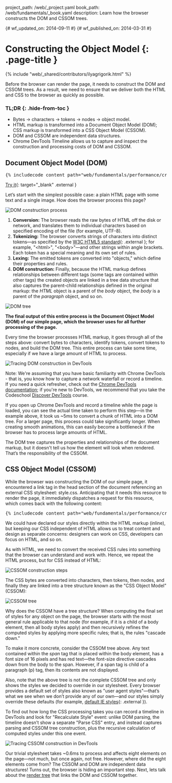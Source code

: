 project_path: /web/_project.yaml
book_path: /web/fundamentals/_book.yaml
description: Learn how the browser constructs the DOM and CSSOM trees.

{# wf_updated_on: 2014-09-11 #}
{# wf_published_on: 2014-03-31 #}

# Constructing the Object Model {: .page-title }

{% include "web/_shared/contributors/ilyagrigorik.html" %}

Before the browser can render the page, it needs to construct the DOM and CSSOM trees. As a result, we need to ensure that we deliver both the HTML and CSS to the browser as quickly as possible.


### TL;DR {: .hide-from-toc }
- Bytes → characters → tokens → nodes → object model.
- HTML markup is transformed into a Document Object Model (DOM); CSS markup is transformed into a CSS Object Model (CSSOM).
- DOM and CSSOM are independent data structures.
- Chrome DevTools Timeline allows us to capture and inspect the construction and processing costs of DOM and CSSOM.


## Document Object Model (DOM)

<pre class="prettyprint">
{% includecode content_path="web/fundamentals/performance/critical-rendering-path/_code/basic_dom.html" region_tag="full" adjust_indentation="auto" %}
</pre>

[Try it](https://googlesamples.github.io/web-fundamentals/fundamentals/performance/critical-rendering-path/basic_dom.html){: target="_blank" .external }

Let’s start with the simplest possible case: a plain HTML page with some text and a single image. How does the browser process this page?

<img src="images/full-process.png" alt="DOM construction process">

1. **Conversion:** The browser reads the raw bytes of HTML off the disk or network, and translates them to individual characters based on specified encoding of the file (for example, UTF-8).
1. **Tokenizing:** The browser converts strings of characters into distinct tokens&mdash;as specified by the [W3C HTML5 standard](http://www.w3.org/TR/html5/){: .external }; for example, "&lt;html&gt;", "&lt;body&gt;"&mdash;and other strings within angle brackets. Each token has a special meaning and its own set of rules.
1. **Lexing:** The emitted tokens are converted into "objects," which define their properties and rules.
1. **DOM construction:** Finally, because the HTML markup defines relationships between different tags (some tags are contained within other tags) the created objects are linked in a tree data structure that also captures the parent-child relationships defined in the original markup: the _HTML_ object is a parent of the _body_ object, the _body_ is a parent of the _paragraph_ object, and so on.

<img src="images/dom-tree.png"  alt="DOM tree">

**The final output of this entire process is the Document Object Model (DOM) of our simple page, which the browser uses for all further processing of the page.**

Every time the browser processes HTML markup, it goes through all of the steps above: convert bytes to characters, identify tokens, convert tokens to nodes, and build the DOM tree. This entire process can take some time, especially if we have a large amount of HTML to process.

<img src="images/dom-timeline.png"  alt="Tracing DOM construction in DevTools">

Note: We're assuming that you have basic familiarity with Chrome DevTools - that is, you know how to capture a network waterfall or record a timeline. If you need a quick refresher, check out the <a href='/web/tools/chrome-devtools/'>Chrome DevTools documentation</a>; if you're new to DevTools, we recommend that you take the Codeschool <a href='http://discover-devtools.codeschool.com/'>Discover DevTools</a> course.

If you open up Chrome DevTools and record a timeline while the page is loaded, you can see the actual time taken to perform this step&mdash;in the example above, it took us ~5ms to convert a chunk of HTML into a DOM tree. For a larger page, this process could take significantly longer. When creating smooth animations, this can easily become a bottleneck if the browser has to process large amounts of HTML.

The DOM tree captures the properties and relationships of the document markup, but it doesn't tell us how the element will look when rendered. That’s the responsibility of the CSSOM.

## CSS Object Model (CSSOM)

While the browser was constructing the DOM of our simple page, it encountered a link tag in the head section of the document referencing an external CSS stylesheet: style.css. Anticipating that it needs this resource to render the page, it immediately dispatches a request for this resource, which comes back with the following content:

<pre class="prettyprint">
{% includecode content_path="web/fundamentals/performance/critical-rendering-path/_code/style.css" region_tag="full" adjust_indentation="auto" %}
</pre>

We could have declared our styles directly within the HTML markup (inline), but keeping our CSS independent of HTML allows us to treat content and design as separate concerns: designers can work on CSS, developers can focus on HTML, and so on.

As with HTML, we need to convert the received CSS rules into something that the browser can understand and work with. Hence, we repeat the HTML process, but for CSS instead of HTML:

<img src="images/cssom-construction.png"  alt="CSSOM construction steps">

The CSS bytes are converted into characters, then tokens, then nodes, and finally they are linked into a tree structure known as the "CSS Object Model" (CSSOM):

<img src="images/cssom-tree.png"  alt="CSSOM tree">

Why does the CSSOM have a tree structure? When computing the final set of styles for any object on the page, the browser starts with the most general rule applicable to that node (for example, if it is a child of a body element, then all body styles apply) and then recursively refines the computed styles by applying more specific rules; that is, the rules "cascade down."

To make it more concrete, consider the CSSOM tree above. Any text contained within the _span_ tag that is placed within the body element, has a font size of 16 pixels and has red text&mdash;the font-size directive cascades down from the body to the span. However, if a span tag is child of a paragraph (p) tag, then its contents are not displayed.

Also, note that the above tree is not the complete CSSOM tree and only shows the styles we decided to override in our stylesheet. Every browser provides a default set of styles also known as "user agent styles"&mdash;that’s what we see when we don’t provide any of our own&mdash;and our styles simply override these defaults (for example, [default IE styles](http://www.iecss.com/){: .external }).

To find out how long the CSS processing takes you can record a timeline in DevTools and look for "Recalculate Style" event: unlike DOM parsing, the timeline doesn’t show a separate "Parse CSS" entry, and instead captures parsing and CSSOM tree construction, plus the recursive calculation of computed styles under this one event.

<img src="images/cssom-timeline.png"  alt="Tracing CSSOM construction in DevTools">

Our trivial stylesheet takes ~0.6ms to process and affects eight elements on the page&mdash;not much, but once again, not free. However, where did the eight elements come from? The CSSOM and DOM are independent data structures! Turns out, the browser is hiding an important step. Next, lets talk about the [render tree](http://localhost:8080/web/fundamentals/performance/critical-rendering-path/render-tree-construction) that links the DOM and CSSOM together.
